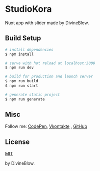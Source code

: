 # StudioKora
Nuxt app with slider made by DivineBlow.

## Build Setup

```bash
# install dependencies
$ npm install

# serve with hot reload at localhost:3000
$ npm run dev

# build for production and launch server
$ npm run build
$ npm run start

# generate static project
$ npm run generate
```
## Misc

Follow me: [CodePen](https://codepen.io/DivineBlow), [Vkontakte](https://vk.com/jesus.the.lord) , [GitHub](https://github.com/DivineBlow)

## License

[MIT](LICENSE)

by DivineBlow.
